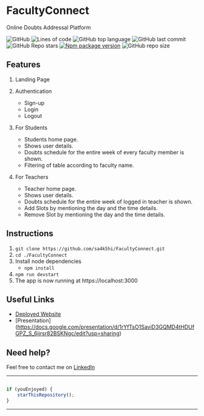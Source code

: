 # FacultyConnect
Online Doubts Addressal Platform

![GitHub](https://img.shields.io/github/license/sa4k5hi/FacultyConnect?style=for-the-badge)
![Lines of code](https://img.shields.io/tokei/lines/github/sa4k5hi/FacultyConnect?style=for-the-badge)
![GitHub top language](https://img.shields.io/github/languages/top/sa4k5hi/FacultyConnect?style=for-the-badge)
![GitHub last commit](https://img.shields.io/github/last-commit/sa4k5hi/FacultyConnect?style=for-the-badge)
![GitHub Repo stars](https://img.shields.io/github/stars/sa4k5hi/FacultyConnect?style=for-the-badge)
[![Npm package version](https://badgen.net/npm/v/express)](https://npmjs.com/package/express)
![GitHub repo size](https://img.shields.io/github/repo-size/sa4k5hi/FacultyConnect?style=for-the-badge)


## Features

1. Landing Page

2. Authentication
    - Sign-up
    - Login
    - Logout

3. For Students
    - Students home page.
    - Shows user details.
    - Doubts schedule for the entire week of every faculty member is shown.
    - Filtering of table according to faculty name. 

4. For Teachers
    - Teacher home page.
    - Shows user details.
    - Doubts schedule for the entire week of logged in teacher is shown.
    - Add Slots by mentioning the day and the time details.
    - Remove Slot by mentioning the day and the time details.

## Instructions

1. `git clone https://github.com/sa4k5hi/FacultyConnect.git` 
2. `cd ./FacultyConnect`
3. Install node dependencies 
   - `npm install`
4. `npm run devstart`
5. The app is now running at https://localhost:3000

## Useful Links

- [Deployed Website](https://faculty-connect.herokuapp.com/)
- [Presentation] (https://docs.google.com/presentation/d/1rYfTsO1SaviD3GQMD4tHDUfGPZ_S_6jjrsr82BSKNgc/edit?usp=sharing)

## Need help?

Feel free to contact me on [LinkedIn](https://www.linkedin.com/in/saakshi07/) 


---------

```javascript

if (youEnjoyed) {
    starThisRepository();
}

```

-----------
